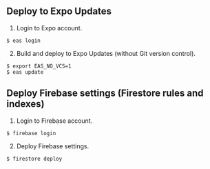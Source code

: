 ## Deploy to Expo Updates
1. Login to Expo account.
```
$ eas login
```

2. Build and deploy to Expo Updates (without Git version control).
```
$ export EAS_NO_VCS=1
$ eas update
```

## Deploy Firebase settings (Firestore rules and indexes)
1. Login to Firebase account.
```
$ firebase login
```

2. Deploy Firebase settings.
```
$ firestore deploy
```
